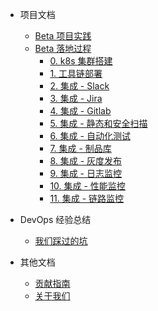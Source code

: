 - 项目文档

  - [Beta 项目实践](README.md)
  - [Beta 落地过程](docs/beta-project.md)
    - [0. k8s 集群搭建](docs/steps/0.%20setup%20cluster.md)
    - [1. 工具链部署](docs/steps/1.%20install%20tools.md)
    - [2. 集成 - Slack](docs/steps/2.%20manage%20a%20cluster.md)
    - [3. 集成 - Jira](docs/steps/3.%20work%20in%20namespace.md)
    - [4. 集成 - Gitlab](docs/steps/4.%20work%20with%20docker.md)
    - [5. 集成 - 静态和安全扫描](docs/steps/5.%20run%20a%20pod.md)
    - [6. 集成 - 自动化测试](docs/steps/6.%20run%20a%20job.md)
    - [7. 集成 - 制品库](docs/steps/7.%20deploy%20an%20app.md)
    - [8. 集成 - 灰度发布](docs/steps/8.%20expose%20an%20app.md)
    - [9. 集成 - 日志监控](docs/steps/9.%20delete%20resources.md)
    - [10. 集成 - 性能监控](docs/steps/9.%20delete%20resources.md)
    - [11. 集成 - 链路监控](docs/steps/9.%20delete%20resources.md)

- DevOps 经验总结

  - [我们踩过的坑](docs/what-we-learnt.md)

- 其他文档

  - [贡献指南](CONTRIBUTING.md)
  - [关于我们](docs/about.md)